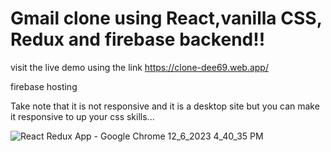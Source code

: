 # Gmail clone using React,vanilla CSS, Redux and firebase backend!!

visit the live demo using the link https://clone-dee69.web.app/

firebase hosting

Take note that it is not responsive and it is a desktop site but you can make it responsive to up your css skills...

![React Redux App - Google Chrome 12_6_2023 4_40_35 PM](https://github.com/philipbwalya/Gmail-clone/assets/128143570/6a49df03-8553-4a22-b545-753a9fe2f17d)



